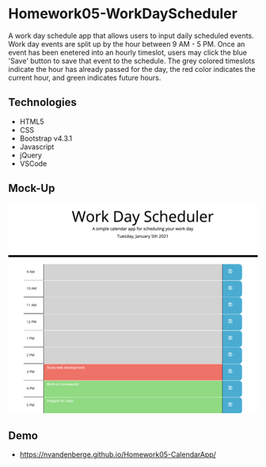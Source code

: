 # Homework05-WorkDayScheduler
A work day schedule app that allows users to input daily scheduled events. Work day events are split up by the hour between 9 AM - 5 PM. Once an event has been enetered into an hourly timeslot, users may click the blue 'Save' button to save that event to the schedule. The grey colored timeslots indicate the hour has already passed for the day, the red color indicates the current hour, and green indicates future hours. 

## Technologies
- HTML5
- CSS
- Bootstrap v4.3.1
- Javascript
- jQuery
- VSCode

## Mock-Up
![Work Day Scheduler](./assets/images/homework05-mockup.png)

## Demo
- https://nvandenberge.github.io/Homework05-CalendarApp/

